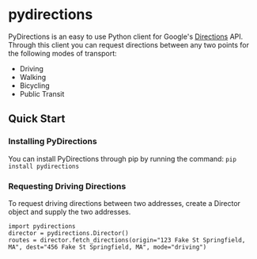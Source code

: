 # pydirections #

PyDirections is an easy to use Python client for Google's [Directions](https://developers.google.com/maps/documentation/directions/) API.
Through this client you can request directions between any two points for the following modes of transport:
* Driving
* Walking
* Bicycling
* Public Transit

## Quick Start ##
### Installing PyDirections ###
You can install PyDirections through pip by running the command:
	`pip install pydirections`

### Requesting Driving Directions ###
To request driving directions between two addresses, create a Director object and supply the two addresses.

	import pydirections
	director = pydirections.Director()
	routes = director.fetch_directions(origin="123 Fake St Springfield, MA", dest="456 Fake St Springfield, MA", mode="driving")
